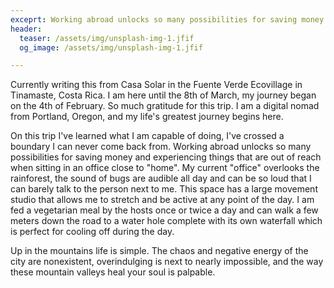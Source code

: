 ```yaml
---
exceprt: Working abroad unlocks so many possibilities for saving money and experiencing things that are out of reach when sitting in an office close to "home".
header:
  teaser: /assets/img/unsplash-img-1.jfif
  og_image: /assets/img/unsplash-img-1.jfif

---
```


Currently writing this from Casa Solar in the Fuente Verde Ecovillage in Tinamaste, Costa Rica. I am here until the 8th of March, my journey began on the 4th of February. So much gratitude for this trip. I am a digital nomad from Portland, Oregon, and my life's greatest journey begins here.

On this trip I've learned what I am capable of doing, I've crossed a boundary I can never come back from. Working abroad unlocks so many possibilities for saving money and experiencing things that are out of reach when sitting in an office close to "home". My current "office" overlooks the rainforest, the sound of bugs are audible all day and can be so loud that I can barely talk to the person next to me. This space has a large movement studio that allows me to stretch and be active at any point of the day. I am fed a vegetarian meal by the hosts once or twice a day and can walk a few meters down the road to a water hole complete with its own waterfall which is perfect for cooling off during the day.

Up in the mountains life is simple. The chaos and negative energy of the city are nonexistent, overindulging is next to nearly impossible, and the way these mountain valleys heal your soul is palpable.
